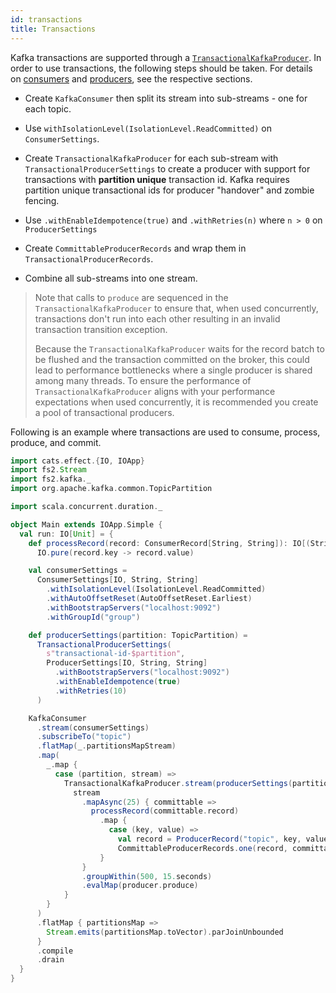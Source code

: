 ```yaml
---
id: transactions
title: Transactions
---
```


Kafka transactions are supported through a [`TransactionalKafkaProducer`][transactionalkafkaproducer]. In order to use transactions, the following steps should be taken. For details on [consumers](consumers.md) and [producers](producers.md), see the respective sections.

- Create `KafkaConsumer` then split its stream into sub-streams - one for each topic.

- Use `withIsolationLevel(IsolationLevel.ReadCommitted)` on `ConsumerSettings`.

- Create `TransactionalKafkaProducer` for each sub-stream with `TransactionalProducerSettings` to create a producer with support for transactions with **partition unique** transaction id. Kafka requires partition unique transactional ids for producer "handover" and zombie fencing.   

- Use `.withEnableIdempotence(true)` and `.withRetries(n)` where `n > 0` on `ProducerSettings`

- Create `CommittableProducerRecords` and wrap them in `TransactionalProducerRecords`.

- Combine all sub-streams into one stream.

> Note that calls to `produce` are sequenced in the `TransactionalKafkaProducer` to ensure that, when used concurrently, transactions don't run into each other resulting in an invalid transaction transition exception.
>
> Because the `TransactionalKafkaProducer` waits for the record batch to be flushed and the transaction committed on the broker, this could lead to performance bottlenecks where a single producer is shared among many threads.
> To ensure the performance of `TransactionalKafkaProducer` aligns with your performance expectations when used concurrently, it is recommended you create a pool of transactional producers.

Following is an example where transactions are used to consume, process, produce, and commit.

```scala mdoc
import cats.effect.{IO, IOApp}
import fs2.Stream
import fs2.kafka._
import org.apache.kafka.common.TopicPartition

import scala.concurrent.duration._

object Main extends IOApp.Simple {
  val run: IO[Unit] = {
    def processRecord(record: ConsumerRecord[String, String]): IO[(String, String)] =
      IO.pure(record.key -> record.value)

    val consumerSettings =
      ConsumerSettings[IO, String, String]
        .withIsolationLevel(IsolationLevel.ReadCommitted)
        .withAutoOffsetReset(AutoOffsetReset.Earliest)
        .withBootstrapServers("localhost:9092")
        .withGroupId("group")

    def producerSettings(partition: TopicPartition) =
      TransactionalProducerSettings(
        s"transactional-id-$partition",
        ProducerSettings[IO, String, String]
          .withBootstrapServers("localhost:9092")
          .withEnableIdempotence(true)
          .withRetries(10)
      )

    KafkaConsumer
      .stream(consumerSettings)
      .subscribeTo("topic")
      .flatMap(_.partitionsMapStream)
      .map(
        _.map {
          case (partition, stream) =>
            TransactionalKafkaProducer.stream(producerSettings(partition)).flatMap { producer =>
              stream
                .mapAsync(25) { committable =>
                  processRecord(committable.record)
                    .map {
                      case (key, value) =>
                        val record = ProducerRecord("topic", key, value)
                        CommittableProducerRecords.one(record, committable.offset)
                    }
                }
                .groupWithin(500, 15.seconds)
                .evalMap(producer.produce)
            }
        }
      )
      .flatMap { partitionsMap =>
        Stream.emits(partitionsMap.toVector).parJoinUnbounded
      }
      .compile
      .drain
  }
}

```

[transactionalkafkaproducer]: @API_BASE_URL@/TransactionalKafkaProducer.html
